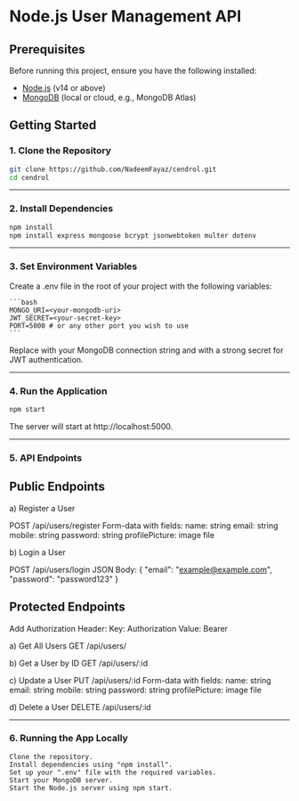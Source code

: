 # Node.js User Management API

## **Prerequisites**
Before running this project, ensure you have the following installed:
- [Node.js](https://nodejs.org/) (v14 or above)
- [MongoDB](https://www.mongodb.com/) (local or cloud, e.g., MongoDB Atlas)



## **Getting Started**

### 1. **Clone the Repository**

```bash
git clone https://github.com/NadeemFayaz/cendrol.git
cd cendrol
```

------------------------------------------------------------------------------

### 2. **Install Dependencies**

```bash
npm install
npm install express mongoose bcrypt jsonwebtoken multer dotenv

```

-----------------------------------------------------------------------------

### 3. **Set Environment Variables**
Create a .env file in the root of your project with the following variables:
    
    ```bash
    MONGO_URI=<your-mongodb-uri>
    JWT_SECRET=<your-secret-key>
    PORT=5000 # or any other port you wish to use
    ```
Replace <your-mongodb-uri> with your MongoDB connection string and <your-secret-key> with a strong secret for JWT authentication.

------------------------------------------------------------------------------


### 4. **Run the Application**

```bash 
npm start
```
The server will start at http://localhost:5000.

-----------------------------------------------------------------------------

### 5. **API Endpoints**
## Public Endpoints
a) Register a User

POST /api/users/register
Form-data with fields:
name: string
email: string
mobile: string
password: string
profilePicture: image file 

b) Login a User

POST /api/users/login
JSON Body:
{
  "email": "example@example.com",
  "password": "password123"
}


## Protected Endpoints
Add Authorization Header:
    Key: Authorization
    Value: Bearer <token>

a) Get All Users
    GET /api/users/

b) Get a User by ID
    GET /api/users/:id

c) Update a User
    PUT /api/users/:id
    Form-data with fields:
    name: string
    email: string
    mobile: string
    password: string
    profilePicture: image file

d) Delete a User
    DELETE /api/users/:id

--------------------------------------------------------------------------


### 6. **Running the App Locally**
    Clone the repository.
    Install dependencies using "npm install".
    Set up your ".env" file with the required variables.
    Start your MongoDB server.
    Start the Node.js server using npm start.




